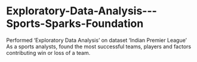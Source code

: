 # Exploratory-Data-Analysis---Sports-Sparks-Foundation
Performed ‘Exploratory Data Analysis’ on dataset ‘Indian Premier League’
As a sports analysts, found the most successful teams, players and factors
contributing win or loss of a team.
